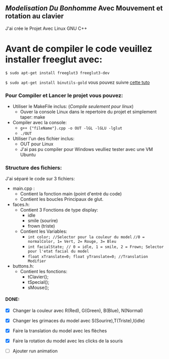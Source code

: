 ## *Modelisation Du Bonhomme* Avec Mouvement et rotation au clavier
J'ai crée le Projet Avec Linux GNU C++

# Avant de compiler le code veuillez installer freeglut avec: 
`$ sudo apt-get install freeglut3 freeglut3-dev`

`$ sudo apt-get install binutils-gold`
vous pouvez suivre [cette tuto](https://gist.github.com/abdullahkady/f2782157991df652c2baee0bba05b788)
### Pour Compiler et Lancer le projet vous pouvez:
 - Utiliser le MakeFile inclus: (*Compile seulement pour linux*)
	 - Ouver la console Linux dans le repertoire du projet et simplement taper: make
 - Compiler avec la console:
	 -  `g++ {"fileName"}.cpp -o OUT -lGL -lGLU -lglut`
	 - `./OUT`
 - Utiliser l'un des fichier inclus:
	- OUT pour Linux
	- J'ai pas pu compiler pour Windows veulliez tester avec une VM Ubuntu
### Structure des fichiers:
J'ai séparé le code sur 3 fichiers:
 - main.cpp :
	 - Contient la fonction main (point d'entré du code)
	 - Contient les boucles Principaux de glut.
- faces.h:
	- Contient 3 Fonctions de type display:
		- idle
		- smile (sourire)
		- frown (triste)
	- Contient les Variables:
		- `int color; //Selector pour la couleur du model`
		`//0 = normalColor, 1= Vert, 2= Rouge, 3= Bleu`
		- `int facialState; // 0 = idle, 1 = smile, 2 = Frown; Selector pour l'etat facial du model`
		- `float xTranslate=0;
		  float yTranslate=0; //Translation Modifier `
- buttons.h:
	- Contient les fonctions:
		- tClavier();
		- tSpecial();
		- sMouse();

 #### DONE:
 - [x] Changer la couleur avec R(Red), G(Green), B(Blue), N(Normal)
 - [x] Changer les grimaces du model avec S(Sourire),T(Triste),I(idle)
 - [x] Faire la translation du model avec les flèches
 - [x] Faire la rotation du model avec les clicks de la souris
 - [ ] Ajouter run animation


